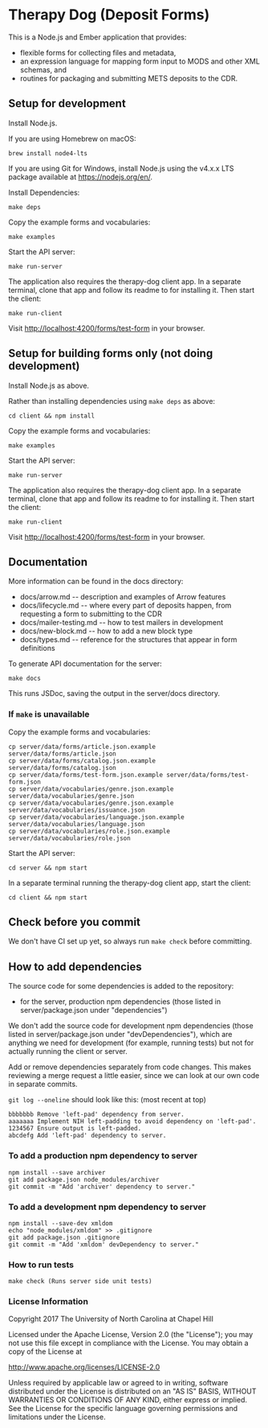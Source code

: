 # Therapy Dog (Deposit Forms)

This is a Node.js and Ember application that provides:

  - flexible forms for collecting files and metadata,
  - an expression language for mapping form input to MODS and other XML schemas, and
  - routines for packaging and submitting METS deposits to the CDR.

## Setup for development

Install Node.js.

If you are using Homebrew on macOS:

    brew install node4-lts

If you are using Git for Windows, install Node.js using the v4.x.x LTS package available at <https://nodejs.org/en/>.

Install Dependencies:

    make deps

Copy the example forms and vocabularies:

    make examples

Start the API server:

    make run-server

The application also requires the therapy-dog client app. 
In a separate terminal, clone that app and follow its readme to for installing it. 
Then start the client:

    make run-client

Visit <http://localhost:4200/forms/test-form> in your browser.

## Setup for building forms only (not doing development)

Install Node.js as above.

Rather than installing dependencies using `make deps` as above:

    cd client && npm install

Copy the example forms and vocabularies:

    make examples

Start the API server:

    make run-server

The application also requires the therapy-dog client app. 
In a separate terminal, clone that app and follow its readme to for installing it. 
Then start the client:

    make run-client

Visit <http://localhost:4200/forms/test-form> in your browser.

## Documentation

More information can be found in the docs directory:

- docs/arrow.md -- description and examples of Arrow features
- docs/lifecycle.md -- where every part of deposits happen, from requesting a form to submitting to the CDR
- docs/mailer-testing.md -- how to test mailers in development
- docs/new-block.md -- how to add a new block type
- docs/types.md -- reference for the structures that appear in form definitions

To generate API documentation for the server:

    make docs

This runs JSDoc, saving the output in the server/docs directory.

### If `make` is unavailable

Copy the example forms and vocabularies:

    cp server/data/forms/article.json.example server/data/forms/article.json
    cp server/data/forms/catalog.json.example server/data/forms/catalog.json
    cp server/data/forms/test-form.json.example server/data/forms/test-form.json
    cp server/data/vocabularies/genre.json.example server/data/vocabularies/genre.json
    cp server/data/vocabularies/genre.json.example server/data/vocabularies/issuance.json
    cp server/data/vocabularies/language.json.example server/data/vocabularies/language.json
    cp server/data/vocabularies/role.json.example server/data/vocabularies/role.json

Start the API server:

    cd server && npm start

In a separate terminal running the therapy-dog client app, start the client:

    cd client && npm start

## Check before you commit

We don't have CI set up yet, so always run `make check` before committing.

## How to add dependencies

The source code for some dependencies is added to the repository:

  - for the server, production npm dependencies (those listed in server/package.json under "dependencies")

We don't add the source code for development npm dependencies (those listed in server/package.json under "devDependencies"), which are anything we need for development (for example, running tests) but not for actually running the client or server.

Add or remove dependencies separately from code changes. This makes reviewing a merge request a little easier, since we can look at our own code in separate commits.

`git log --oneline` should look like this: (most recent at top)

    bbbbbbb Remove 'left-pad' dependency from server.
    aaaaaaa Implement NIH left-padding to avoid dependency on 'left-pad'.
    1234567 Ensure output is left-padded.
    abcdefg Add 'left-pad' dependency to server.

### To add a production npm dependency to server

    npm install --save archiver
    git add package.json node_modules/archiver
    git commit -m "Add 'archiver' dependency to server."

### To add a development npm dependency to server

    npm install --save-dev xmldom
    echo "node_modules/xmldom" >> .gitignore
    git add package.json .gitignore
    git commit -m "Add 'xmldom' devDependency to server."

### How to run tests

    make check (Runs server side unit tests)
   
### License Information
Copyright 2017 The University of North Carolina at Chapel Hill

Licensed under the Apache License, Version 2.0 (the "License");
you may not use this file except in compliance with the License.
You may obtain a copy of the License at

http://www.apache.org/licenses/LICENSE-2.0

Unless required by applicable law or agreed to in writing, software
distributed under the License is distributed on an "AS IS" BASIS,
WITHOUT WARRANTIES OR CONDITIONS OF ANY KIND, either express or implied.
See the License for the specific language governing permissions and
limitations under the License.
